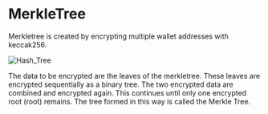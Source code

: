 # MerkleTree
Merkletree is created by encrypting multiple wallet addresses with keccak256.


![Hash_Tree](https://user-images.githubusercontent.com/97956471/181312920-05832caa-f9c6-4685-9764-99515b2bb353.svg)

The data to be encrypted are the leaves of the merkletree. These leaves are encrypted sequentially as a binary tree. The two encrypted data are combined and encrypted again. This continues until only one encrypted root (root) remains. The tree formed in this way is called the Merkle Tree.
